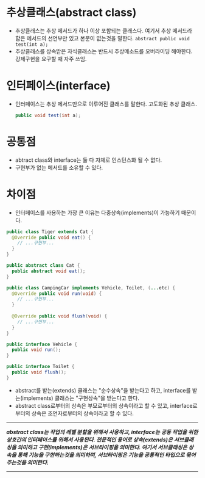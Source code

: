 # 추상클래스(abstract class)
* 추상클래스는 추상 메서드가 하나 이상 포함되는 클래스다. 여기서 추상 메서드라 함은 메서드의 선언부만 있고 본문이 없는것을 말한다.
```abstract public void test(int a);```
* 추상클래스를 상속받은 자식클래스는 반드시 추상메소드를 오버라이딩 해야한다. 강제구현을 요구할 때 자주 쓰임.

# 인터페이스(interface)
* 인터페이스는 추상 메서드만으로 이루어진 클래스를 말한다. 고도화된 추상 클래스.
  ```java
  public void test(int a);
  ```

# 공통점
* abtract class와 interface는 둘 다 자체로 인스턴스화 될 수 없다.
* 구현부가 없는 메서드를 소유할 수 있다.

# 차이점
* 인터페이스를 사용하는 가장 큰 이유는 다중상속(implements)이 가능하기 때문이다.
```java
public class Tiger extends Cat {
  @Override public void eat() {
    // ...구현부...
  }
}

public abstract class Cat {
  public abstract void eat();
}
```
```java
public class CampingCar implements Vehicle, Toilet, (...etc) {
  @Override public void run(void) {
    // ...구현부...
  }
  
  @Override public void flush(void) {
    // ...구현부...
  }
}

public interface Vehicle {
  public void run();
}

public interface Toilet {
  public void flush();
}
```
* abstract를 받는(extends) 클래스는 "순수상속"을 받는다고 하고, interface를 받는(implements) 클래스는 "구현상속"을 받는다고 한다.
* abstract class로부터의 상속은 부모로부터의 상속이라고 할 수 있고, interface로부터의 상속은 조언자로부터의 상속이라고 할 수 있다.

---

***abstract class는 작업의 레벨 분할을 위해서 사용하고, interface는 공동 작업을 위한 상호간의 인터페이스를 위해서 사용된다.
전문적인 용어로 상속(extends)은 서브클래싱을 의미하고 구현(implements)은 서브타이핑을 의미한다. 여기서 서브클래싱은 상속을 통해 기능을 구현하는것을 의미하며, 서브타이핑은 기능을 공통적인 타입으로 묶어주는것을 의미한다.***

---
